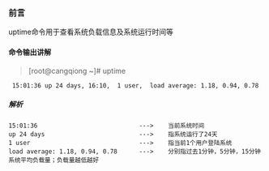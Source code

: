 ### 前言
uptime命令用于查看系统负载信息及系统运行时间等

#### 命令输出讲解
> [root@cangqiong ~]# uptime        

```
 15:01:36 up 24 days, 16:10,  1 user,  load average: 1.18, 0.94, 0.78
```

##### 解析
```
15:01:36                            --->    当前系统时间          
up 24 days                          --->    指系统运行了24天       
1 user                              --->    指当前1个用户登陆系统         
load average: 1.18, 0.94, 0.78      --->    分别指过去1分钟，5分钟，15分钟系统平均负载量；负载量越低越好
```               